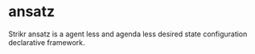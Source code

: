 # ansatz
Strikr ansatz is a agent less and agenda less desired state configuration declarative framework.
